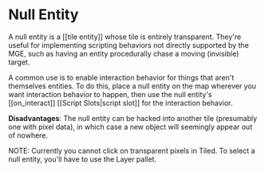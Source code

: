 # Null Entity

A null entity is a [[tile entity]] whose tile is entirely transparent. They're useful for implementing scripting behaviors not directly supported by the MGE, such as having an entity procedurally chase a moving (invisible) target.

A common use is to enable interaction behavior for things that aren't themselves entities. To do this, place a null entity on the map wherever you want interaction behavior to happen, then use the null entity's [[on_interact]] [[Script Slots|script slot]] for the interaction behavior.

**Disadvantages**: The null entity can be hacked into another tile (presumably one with pixel data), in which case a new object will seemingly appear out of nowhere.

NOTE: Currently you cannot click on transparent pixels in Tiled. To select a null entity, you'll have to use the Layer pallet.
